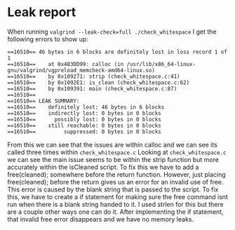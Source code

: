 # Leak report

When running ```valgrind --leak-check=full ./check_whitespace``` I get the following errors to show up:

```
==16510== 46 bytes in 6 blocks are definitely lost in loss record 1 of 1
==16510==    at 0x483DD99: calloc (in /usr/lib/x86_64-linux-gnu/valgrind/vgpreload_memcheck-amd64-linux.so)
==16510==    by 0x109271: strip (check_whitespace.c:41)
==16510==    by 0x1092E1: is_clean (check_whitespace.c:62)
==16510==    by 0x109391: main (check_whitespace.c:87)
==16510==
==16510== LEAK SUMMARY:
==16510==    definitely lost: 46 bytes in 6 blocks
==16510==    indirectly lost: 0 bytes in 0 blocks
==16510==      possibly lost: 0 bytes in 0 blocks
==16510==    still reachable: 0 bytes in 0 blocks
==16510==         suppressed: 0 bytes in 0 blocks

```
From this we can see that the issues are within calloc and we can see its called three times within ```check_whitespace.c```
Looking at ```check_whitespace.c``` we can see the main issue seems to be within the strip function but more accurately within the isCleaned script. To fix this we have to add a free(cleaned); somewhere before the return function. However, just placing free(cleaned); before the return gives us an error for an invalid use of free. This error is caused by the blank string that is passed to the script. To fix this, we have to create a if statement for making sure the free command isnt run when there is a blank string handed to it. I used strlen for this but there are a couple other ways one can do it. After implementing the if statement, that invalid free error disappears and we have no memory leaks.